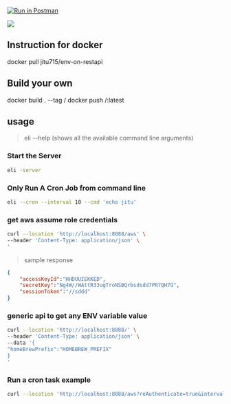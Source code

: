 [![Run in Postman](https://run.pstmn.io/button.svg)](https://app.getpostman.com/run-collection/5113309-5bf23fb5-e054-4f9b-a697-2b80a861ef66?action=collection%2Ffork&source=rip_markdown&collection-url=entityId%3D5113309-5bf23fb5-e054-4f9b-a697-2b80a861ef66%26entityType%3Dcollection%26workspaceId%3D8dc0e5fa-ee53-4e23-9699-34532bd6a9d7)

![](https://github.com/jitunayak/env-on-restapi/releases/download/latest/snap1.png)

## Instruction for docker

docker pull jitu715/env-on-restapi

## Build your own

docker build . --tag <username>/<image-name>
docker push <username>/<image-name>:latest

## usage


>eli --help (shows all the available command line arguments)

### Start the Server

```bash
eli -server
```
### Only Run A Cron Job from command line

```bash
eli --cron --interval 10 --cmd 'echo jitu'
```



### get aws assume role credentials

```bash
curl --location 'http://localhost:8088/aws' \
--header 'Content-Type: application/json' \
'
```

> sample response

```json
{
    "accessKeyId":"HHDUUIEKKED",
    "secretKey":"Ng4W//WAttR33ugTroNSBQrbsdsdd7PR7QH7O",
    "sessionToken":"//sddd"
}
```

### generic api to get any ENV variable value

```bash
curl --location 'http://localhost:8088/' \
--header 'Content-Type: application/json' \
--data '{
"homeBrewPrefix":"HOMEBREW_PREFIX"
}
'
```

### Run a cron task example

```bash
curl --location 'http://localhost:8088/aws?reAuthenticate=true&interval=5&command=mkdir%newFolder'
```

